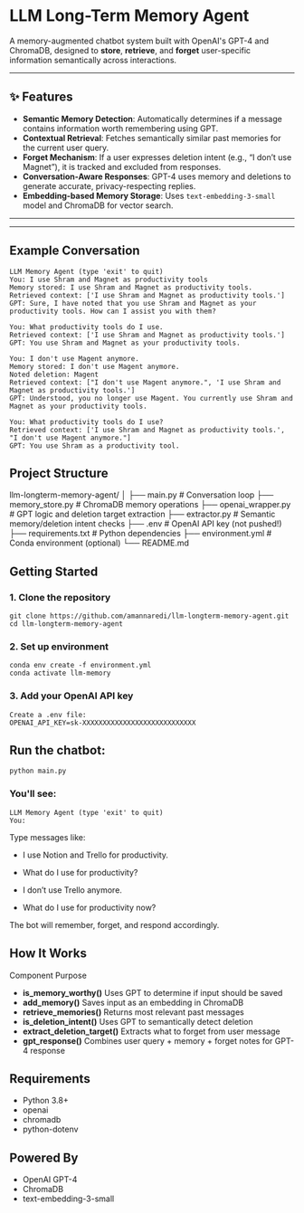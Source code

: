 # LLM Long-Term Memory Agent

A memory-augmented chatbot system built with OpenAI's GPT-4 and ChromaDB, designed to **store**, **retrieve**, and **forget** user-specific information semantically across interactions.

---

## ✨ Features

- **Semantic Memory Detection**: Automatically determines if a message contains information worth remembering using GPT.
- **Contextual Retrieval**: Fetches semantically similar past memories for the current user query.
- **Forget Mechanism**: If a user expresses deletion intent (e.g., “I don’t use Magnet”), it is tracked and excluded from responses.
- **Conversation-Aware Responses**: GPT-4 uses memory and deletions to generate accurate, privacy-respecting replies.
- **Embedding-based Memory Storage**: Uses `text-embedding-3-small` model and ChromaDB for vector search.

---

---

## Example Conversation

```
LLM Memory Agent (type 'exit' to quit)
You: I use Shram and Magnet as productivity tools
Memory stored: I use Shram and Magnet as productivity tools.
Retrieved context: ['I use Shram and Magnet as productivity tools.']
GPT: Sure, I have noted that you use Shram and Magnet as your productivity tools. How can I assist you with them?

You: What productivity tools do I use. 
Retrieved context: ['I use Shram and Magnet as productivity tools.']
GPT: You use Shram and Magnet as your productivity tools.

You: I don't use Magent anymore.
Memory stored: I don't use Magent anymore.
Noted deletion: Magent
Retrieved context: ["I don't use Magent anymore.", 'I use Shram and Magnet as productivity tools.']
GPT: Understood, you no longer use Magent. You currently use Shram and Magnet as your productivity tools.

You: What productivity tools do I use?
Retrieved context: ['I use Shram and Magnet as productivity tools.', "I don't use Magent anymore."]
GPT: You use Shram as a productivity tool.

```

## Project Structure
llm-longterm-memory-agent/
│
├── main.py # Conversation loop
├── memory_store.py # ChromaDB memory operations
├── openai_wrapper.py # GPT logic and deletion target extraction
├── extractor.py # Semantic memory/deletion intent checks
├── .env #  OpenAI API key (not pushed!)
├── requirements.txt # Python dependencies
├── environment.yml # Conda environment (optional)
└── README.md 

## Getting Started

### 1. Clone the repository

```
git clone https://github.com/amannaredi/llm-longterm-memory-agent.git
cd llm-longterm-memory-agent
```
### 2. Set up environment
```
conda env create -f environment.yml
conda activate llm-memory
```
### 3. Add your OpenAI API key
```
Create a .env file:
OPENAI_API_KEY=sk-XXXXXXXXXXXXXXXXXXXXXXXXXXXX
```

## Run the chatbot:
```
python main.py
```
### You'll see:
```
LLM Memory Agent (type 'exit' to quit)
You:
```
Type messages like:

- I use Notion and Trello for productivity.

- What do I use for productivity?

- I don’t use Trello anymore.

- What do I use for productivity now?

The bot will remember, forget, and respond accordingly.

## How It Works
Component	Purpose
 - **is_memory_worthy()**	Uses GPT to determine if input should be saved
 - **add_memory()**	Saves input as an embedding in ChromaDB
 - **retrieve_memories()**	Returns most relevant past messages
 - **is_deletion_intent()**	Uses GPT to semantically detect deletion
 - **extract_deletion_target()**	Extracts what to forget from user message
 - **gpt_response()**	Combines user query + memory + forget notes for GPT-4 response

## Requirements
 - Python 3.8+
 - openai
 - chromadb
 - python-dotenv

## Powered By
 - OpenAI GPT-4
 - ChromaDB
 - text-embedding-3-small

